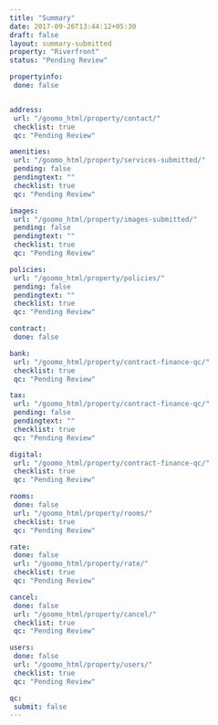 ```yaml
---
title: "Summary"
date: 2017-09-26T13:44:12+05:30
draft: false
layout: summary-submitted
property: "Riverfront"
status: "Pending Review"

propertyinfo:
 done: false


address:
 url: "/goomo_html/property/contact/"
 checklist: true
 qc: "Pending Review"

amenities:
 url: "/goomo_html/property/services-submitted/"
 pending: false
 pendingtext: ""
 checklist: true
 qc: "Pending Review"

images:
 url: "/goomo_html/property/images-submitted/"
 pending: false
 pendingtext: ""
 checklist: true
 qc: "Pending Review"

policies:
 url: "/goomo_html/property/policies/"
 pending: false
 pendingtext: ""
 checklist: true
 qc: "Pending Review"

contract:
 done: false

bank:
 url: "/goomo_html/property/contract-finance-qc/"
 checklist: true
 qc: "Pending Review"

tax:
 url: "/goomo_html/property/contract-finance-qc/"
 pending: false
 pendingtext: ""
 checklist: true
 qc: "Pending Review"

digital:
 url: "/goomo_html/property/contract-finance-qc/"
 checklist: true
 qc: "Pending Review"

rooms:
 done: false
 url: "/goomo_html/property/rooms/"
 checklist: true
 qc: "Pending Review"

rate:
 done: false
 url: "/goomo_html/property/rate/"
 checklist: true
 qc: "Pending Review"

cancel:
 done: false
 url: "/goomo_html/property/cancel/"
 checklist: true
 qc: "Pending Review"

users:
 done: false
 url: "/goomo_html/property/users/"
 checklist: true
 qc: "Pending Review"

qc:
 submit: false
---
```


